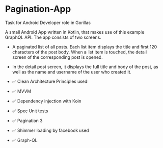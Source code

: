 # Pagination-App
Task for Android Developer role in Gorillas

A small Android App written in Kotlin, that makes use of this example GraphQL API. The app consists of two screens.

- A paginated list of all posts. Each list item displays the title and first 120 characters of the post body. When a list item is touched, the detail screen of the corresponding post is opened.

- In the detail post screen, it displays the full title and body of the post, as well as the name and username of the user who created it.


- :white_check_mark: Clean Architecture Principles used
- :white_check_mark: MVVM
- :white_check_mark: Dependency injection with Koin
- :white_check_mark: Spec Unit tests
- :white_check_mark: Pagination 3
- :white_check_mark: Shimmer loading by facebook used
- :white_check_mark: Graph-QL

